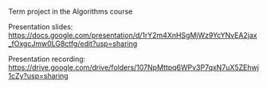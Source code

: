 Term project in the Algorithms course

Presentation slides: https://docs.google.com/presentation/d/1rY2m4XnHSgMjWz9YcYNvEA2jax_fOxgcJmw0LG8ctfg/edit?usp=sharing

Presentation recording: https://drive.google.com/drive/folders/107NpMttpq6WPv3P7qxN7uX5ZEhwj1cZy?usp=sharing

